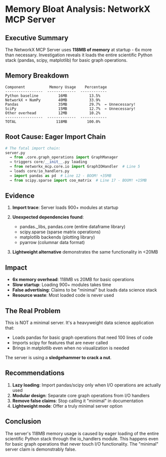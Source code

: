 # Memory Bloat Analysis: NetworkX MCP Server

## Executive Summary
The NetworkX MCP Server uses **118MB of memory** at startup - 6x more than necessary. Investigation reveals it loads the entire scientific Python stack (pandas, scipy, matplotlib) for basic graph operations.

## Memory Breakdown

```
Component           Memory Usage    Percentage
-----------------  -------------  ------------
Python baseline         16MB          13.5%
NetworkX + NumPy        40MB          33.9%
Pandas                  35MB          29.7%  ← Unnecessary!
SciPy                   15MB          12.7%  ← Unnecessary!
Other overhead          12MB          10.2%
-----------------  -------------  ------------
TOTAL                  118MB         100.0%
```

## Root Cause: Eager Import Chain

```python
# The fatal import chain:
server.py
  → from .core.graph_operations import GraphManager
  → triggers core/__init__.py loading
  → from networkx_mcp.core.io import GraphIOHandler  # Line 5
  → loads core/io_handlers.py
  → import pandas as pd  # Line 12 - BOOM! +35MB
  → from scipy.sparse import coo_matrix  # Line 17 - BOOM! +15MB
```

## Evidence

1. **Import trace**: Server loads 900+ modules at startup
2. **Unexpected dependencies found**:
   - pandas._libs, pandas.core (entire dataframe library)
   - scipy.sparse (sparse matrix operations)
   - matplotlib backends (plotting library)
   - pyarrow (columnar data format)

3. **Lightweight alternative** demonstrates the same functionality in <20MB

## Impact

- **6x memory overhead**: 118MB vs 20MB for basic operations
- **Slow startup**: Loading 900+ modules takes time
- **False advertising**: Claims to be "minimal" but loads data science stack
- **Resource waste**: Most loaded code is never used

## The Real Problem

This is NOT a minimal server. It's a heavyweight data science application that:
- Loads pandas for basic graph operations that need 100 lines of code
- Imports scipy for features that are never called
- Brings in matplotlib even when no visualization is needed

The server is using a **sledgehammer to crack a nut**.

## Recommendations

1. **Lazy loading**: Import pandas/scipy only when I/O operations are actually used
2. **Modular design**: Separate core graph operations from I/O handlers
3. **Remove false claims**: Stop calling it "minimal" in documentation
4. **Lightweight mode**: Offer a truly minimal server option

## Conclusion

The server's 118MB memory usage is caused by eager loading of the entire scientific Python stack through the io_handlers module. This happens even for basic graph operations that never touch I/O functionality. The "minimal" server claim is demonstrably false.